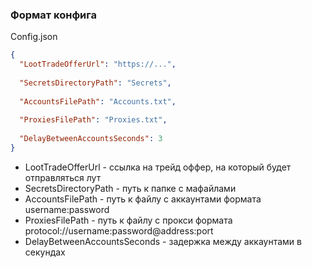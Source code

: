 ### Формат конфига

Config.json

```json
{
  "LootTradeOfferUrl": "https://...",
  
  "SecretsDirectoryPath": "Secrets",
  
  "AccountsFilePath": "Accounts.txt",
  
  "ProxiesFilePath": "Proxies.txt",
  
  "DelayBetweenAccountsSeconds": 3
}
```

- LootTradeOfferUrl - ссылка на трейд оффер, на который будет отправляться лут
- SecretsDirectoryPath - путь к папке с мафайлами
- AccountsFilePath - путь к файлу с аккаунтами формата username:password
- ProxiesFilePath - путь к файлу с прокси формата protocol://username:password@address:port
- DelayBetweenAccountsSeconds - задержка между аккаунтами в секундах
